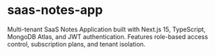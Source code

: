 # saas-notes-app
Multi-tenant SaaS Notes Application built with Next.js 15, TypeScript, MongoDB Atlas, and JWT authentication. Features role-based access control, subscription plans, and tenant isolation.
